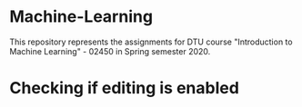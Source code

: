# Machine-Learning
This repository represents the assignments for DTU course "Introduction to Machine Learning" - 02450 in Spring semester 2020.

# Checking if editing is enabled
